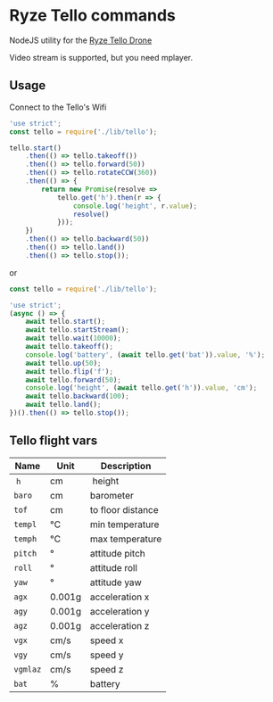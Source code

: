 <style>
table {
    width:100%;
}
</style>
# Ryze Tello commands

NodeJS utility for the [Ryze Tello Drone](https://www.ryzerobotics.com/tello)

Video stream is supported, but you need mplayer.

## Usage

Connect to the Tello's Wifi

```javascript
'use strict';
const tello = require('./lib/tello');

tello.start()
    .then(() => tello.takeoff())
    .then(() => tello.forward(50))
    .then(() => tello.rotateCCW(360))
    .then(() => {
        return new Promise(resolve =>
            tello.get('h').then(r => {
                console.log('height', r.value);
                resolve()
            }));
    })
    .then(() => tello.backward(50))
    .then(() => tello.land())
    .then(() => tello.stop());
```    

or 

```javascript
const tello = require('./lib/tello');

'use strict';
(async () => {
    await tello.start();
    await tello.startStream();
    await tello.wait(10000);
    await tello.takeoff();
    console.log('battery', (await tello.get('bat')).value, '%');
    await tello.up(50);
    await tello.flip('f');
    await tello.forward(50);
    console.log('height', (await tello.get('h')).value, 'cm');
    await tello.backward(100);
    await tello.land();
})().then(() => tello.stop());
```

## Tello flight vars

| Name | Unit | Description |
| --- | --- | --- |
| `h` | cm | height |
| `baro` | cm | barometer |
| `tof` | cm | to floor distance |
| `templ` | °C | min temperature |
| `temph` | °C | max temperature |
| `pitch` | ° | attitude pitch |
| `roll` | ° | attitude roll |
| `yaw` | ° | attitude yaw |
| `agx` | 0.001g | acceleration x |
| `agy` | 0.001g | acceleration y |
| `agz` | 0.001g | acceleration z |
| `vgx` | cm/s | speed x |
| `vgy` | cm/s | speed y |
| `vgmlaz` | cm/s | speed z | 
| `bat` | % | battery |
